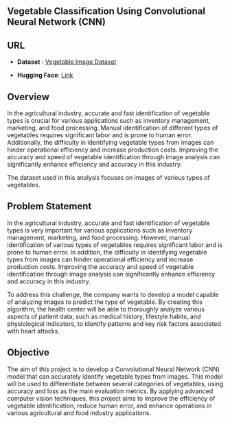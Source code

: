 ## Vegetable Classification Using Convolutional Neural Network (CNN)

## **URL**
- **Dataset** : [Vegetable Image Dataset](https://www.kaggle.com/datasets/misrakahmed/vegetable-image-dataset)

- **Hugging Face**: [Link](https://huggingface.co/spaces/Iznia/Vegetable_Image_Classification)


## Overview

In the agricultural industry, accurate and fast identification of vegetable types is crucial for various applications such as inventory management, marketing, and food processing. Manual identification of different types of vegetables requires significant labor and is prone to human error. Additionally, the difficulty in identifying vegetable types from images can hinder operational efficiency and increase production costs. Improving the accuracy and speed of vegetable identification through image analysis can significantly enhance efficiency and accuracy in this industry.

The dataset used in this analysis focuses on images of various types of vegetables.

## Problem Statement

In the agricultural industry, accurate and fast identification of vegetable types is very important for various applications such as inventory management, marketing, and food processing. However, manual identification of various types of vegetables requires significant labor and is prone to human error. In addition, the difficulty in identifying vegetable types from images can hinder operational efficiency and increase production costs. Improving the accuracy and speed of vegetable identification through image analysis can significantly enhance efficiency and accuracy in this industry.

To address this challenge, the company wants to develop a model capable of analyzing images to predict the type of vegetable. By creating this algorithm, the health center will be able to thoroughly analyze various aspects of patient data, such as medical history, lifestyle habits, and physiological indicators, to identify patterns and key risk factors associated with heart attacks.

## Objective

The aim of this project is to develop a Convolutional Neural Network (CNN) model that can accurately identify vegetable types from images. This model will be used to differentiate between several categories of vegetables, using accuracy and loss as the main evaluation metrics. By applying advanced computer vision techniques, this project aims to improve the efficiency of vegetable identification, reduce human error, and enhance operations in various agricultural and food industry applications.

